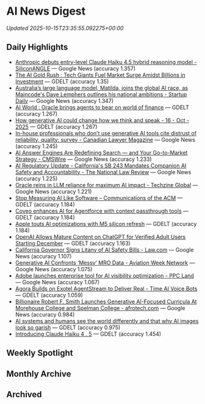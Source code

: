 # AI News Digest

_Updated 2025-10-15T23:35:55.092275+00:00_

## Daily Highlights

- [Anthropic debuts entry-level Claude Haiku 4.5 hybrid reasoning model - SiliconANGLE](./daily/683f42627dce4543.md) — Google News (accuracy 1.357)
- [The AI Gold Rush : Tech Giants Fuel Market Surge Amidst Billions in Investment](./daily/5e06e0f82f8ac60d.md) — GDELT (accuracy 1.35)
- [Australia’s large language model, Matilda, joins the global AI race, as Maincode's Dave Lemphers outlines his national ambitions - Startup Daily](./daily/cbb0a5ac1697dfc8.md) — Google News (accuracy 1.347)
- [AI World : Oracle brings agents to bear on world of finance](./daily/ca42f626ecdb94d8.md) — GDELT (accuracy 1.267)
- [How generative AI could change how we think and speak - 16 - Oct - 2025](./daily/31376620a2817ffd.md) — GDELT (accuracy 1.267)
- [In-house professionals who don’t use generative AI tools cite distrust of reliability, quality: survey - Canadian Lawyer Magazine](./daily/10be2d7e92712085.md) — Google News (accuracy 1.245)
- [AI Answer Engines Are Redefining Search — and Your Go-to-Market Strategy - CMSWire](./daily/0ccb0331a0a2971d.md) — Google News (accuracy 1.233)
- [AI Regulatory Update - California's SB 243 Mandates Companion AI Safety and Accountability - The National Law Review](./daily/58928e29fed55e02.md) — Google News (accuracy 1.225)
- [Oracle reins in LLM reliance for maximum AI impact - Techzine Global](./daily/20ae7086915f3a8f.md) — Google News (accuracy 1.221)
- [Stop Measuring AI Like Software – Communications of the ACM](./daily/41a4ce96195b7e85.md) — GDELT (accuracy 1.184)
- [Coveo enhances AI for Agentforce with context passthrough tools](./daily/f66e99498245d673.md) — GDELT (accuracy 1.184)
- [Apple touts AI optimizations with M5 silicon refresh](./daily/a978a4ac850a2464.md) — GDELT (accuracy 1.184)
- [OpenAI Allows Mature Content on ChatGPT for Verified Adult Users Starting December](./daily/98e0dd1276b968bf.md) — GDELT (accuracy 1.163)
- [California Governor Signs Litany of AI Safety Bills - Law.com](./daily/fa20a5a24efc39ad.md) — Google News (accuracy 1.107)
- [Generative AI Confronts ‘Messy’ MRO Data - Aviation Week Network](./daily/04a21b6c4755152f.md) — Google News (accuracy 1.075)
- [Adobe launches enterprise tool for AI visibility optimization - PPC Land](./daily/c7879aa25d86f193.md) — Google News (accuracy 1.067)
- [Agora Builds on Exotel AgentStream to Deliver Real - Time AI Voice Bots](./daily/a92ea57b318ae10b.md) — GDELT (accuracy 1.059)
- [Billionaire Robert F. Smith Launches Generative AI-Focused Curricula At Morehouse College and Spelman College - afrotech.com](./daily/5881aae6ba65f3a1.md) — Google News (accuracy 0.984)
- [AI systems and humans  see  the world differently and that why AI images look so garish](./daily/bd4f033e1b4a1eb5.md) — GDELT (accuracy 0.975)
- [Introducing Claude Haiku 4 . 5](./daily/e99bd76836c10fea.md) — GDELT (accuracy 1.454)

## Weekly Spotlight


## Monthly Archive


## Archived
